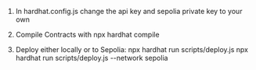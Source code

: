 1. In hardhat.config.js change the api key and sepolia private key to your own

2. Compile Contracts with npx hardhat compile

3. Deploy either locally or to Sepolia:
npx hardhat run scripts/deploy.js
npx hardhat run scripts/deploy.js --network sepolia